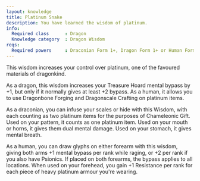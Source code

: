 ```yaml
---
layout: knowledge
title: Platinum Snake
description: You have learned the wisdom of platinum.
info:
  Required class      : Dragon
  Knowledge category  : Dragon Wisdom
reqs:
  Required powers     : Draconian Form 1+, Dragon Form 1+ or Human Form 1+
---
```


This wisdom increases your control over platinum, one of the favoured materials
of dragonkind.

As a dragon, this wisdom increases your Treasure Hoard mental bypass by +1, but
only if it normally gives at least +2 bypass.  As a human, it allows you to use
Dragonbone Forging and Dragonscale Crafting on platinum items.

As a draconian, you can infuse your scales or hide with this Wisdom, with each 
counting as two platinum items for the purposes of Chameleonic Gift.  Used on 
your pattern, it counts as one platinum item.  Used on your mouth or horns, it 
gives them dual mental damage.  Used on your stomach, it gives mental breath.

As a human, you can draw glyphs on either forearm with this wisdom, giving both
arms +1 mental bypass per rank while raging, or +2 per rank if you also have 
Psionics.  If placed on both forearms, the bypass applies to all locations. 
When used on your forehead, you gain +1 Resistance per rank for each piece of 
heavy platinum armour you're wearing.
